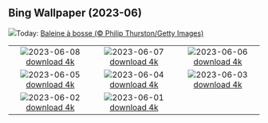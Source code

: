 ## Bing Wallpaper (2023-06)
![](https://www.bing.com/th?id=OHR.PlayfulHumpback_FR-CA2447950069_UHD.jpg&w=1000)Today: [Baleine à bosse (© Philip Thurston/Getty Images)](https://www.bing.com/th?id=OHR.PlayfulHumpback_FR-CA2447950069_UHD.jpg)

|      |      |      |
| :----: | :----: | :----: |
|![](https://www.bing.com/th?id=OHR.ChacoCulture_FR-CA1924685199_UHD.jpg&pid=hp&w=384&h=216&rs=1&c=4)2023-06-08 [download 4k](https://www.bing.com/th?id=OHR.ChacoCulture_FR-CA1924685199_UHD.jpg)|![](https://www.bing.com/th?id=OHR.CliffsEtretat_FR-CA0084475836_UHD.jpg&pid=hp&w=384&h=216&rs=1&c=4)2023-06-07 [download 4k](https://www.bing.com/th?id=OHR.CliffsEtretat_FR-CA0084475836_UHD.jpg)|![](https://www.bing.com/th?id=OHR.PlasticParrotfish_FR-CA9854794938_UHD.jpg&pid=hp&w=384&h=216&rs=1&c=4)2023-06-06 [download 4k](https://www.bing.com/th?id=OHR.PlasticParrotfish_FR-CA9854794938_UHD.jpg)|
|![](https://www.bing.com/th?id=OHR.MauiBeach_FR-CA8314858293_UHD.jpg&pid=hp&w=384&h=216&rs=1&c=4)2023-06-05 [download 4k](https://www.bing.com/th?id=OHR.MauiBeach_FR-CA8314858293_UHD.jpg)|![](https://www.bing.com/th?id=OHR.SouthKaibabTrail_FR-CA7975724655_UHD.jpg&pid=hp&w=384&h=216&rs=1&c=4)2023-06-04 [download 4k](https://www.bing.com/th?id=OHR.SouthKaibabTrail_FR-CA7975724655_UHD.jpg)|![](https://www.bing.com/th?id=OHR.GemsbokNamibia_FR-CA2229051304_UHD.jpg&pid=hp&w=384&h=216&rs=1&c=4)2023-06-03 [download 4k](https://www.bing.com/th?id=OHR.GemsbokNamibia_FR-CA2229051304_UHD.jpg)|
|![](https://www.bing.com/th?id=OHR.ReefAwareness_FR-CA2502267866_UHD.jpg&pid=hp&w=384&h=216&rs=1&c=4)2023-06-02 [download 4k](https://www.bing.com/th?id=OHR.ReefAwareness_FR-CA2502267866_UHD.jpg)|![](https://www.bing.com/th?id=OHR.WorldOtterDay_FR-CA2234387113_UHD.jpg&pid=hp&w=384&h=216&rs=1&c=4)2023-06-01 [download 4k](https://www.bing.com/th?id=OHR.WorldOtterDay_FR-CA2234387113_UHD.jpg)|